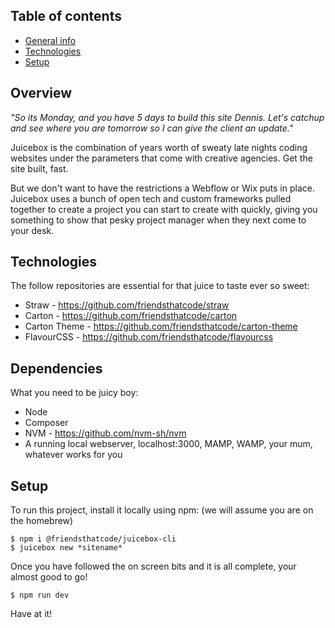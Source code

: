## Table of contents
* [General info](#general-info)
* [Technologies](#technologies)
* [Setup](#setup)

## Overview

*"So its Monday, and you have 5 days to build this site Dennis. Let's catchup and see where you are tomorrow so I can give the client an update."*

Juicebox is the combination of years worth of sweaty late nights coding websites under the parameters that come with creative agencies. Get the site built, fast.

But we don't want to have the restrictions a Webflow or Wix puts in place. Juicebox uses a bunch of open tech and custom frameworks pulled together to create a project you can start to create with quickly, giving you something to show that pesky project manager when they next come to your desk.
	
## Technologies
The follow repositories are essential for that juice to taste ever so sweet:
* Straw - https://github.com/friendsthatcode/straw
* Carton - https://github.com/friendsthatcode/carton
* Carton Theme - https://github.com/friendsthatcode/carton-theme
* FlavourCSS - https://github.com/friendsthatcode/flavourcss

## Dependencies
What you need to be juicy boy:
* Node
* Composer
* NVM - https://github.com/nvm-sh/nvm
* A running local webserver, localhost:3000, MAMP, WAMP, your mum, whatever works for you

## Setup
To run this project, install it locally using npm: (we will assume you are on the homebrew)

```
$ npm i @friendsthatcode/juicebox-cli
$ juicebox new *sitename*
```
Once you have followed the on screen bits and it is all complete, your almost good to go!

```
$ npm run dev
```
Have at it!